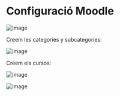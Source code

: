 # Configuració Moodle

![image](https://user-images.githubusercontent.com/114423166/205707179-31c969a6-fe6d-4b8c-a080-7886a445bbdc.png)


Creem les categories y subcategories:

![image](https://user-images.githubusercontent.com/114423166/205709985-225d4899-f4a2-4670-9516-1a7743ad5137.png)

Creem els cursos:

![image](https://user-images.githubusercontent.com/114423166/205712584-dfc7371a-3a5d-4672-962b-f46f55d5f534.png)

![image](https://user-images.githubusercontent.com/114423166/205712802-e475dce8-89df-4e77-8d91-17950b5d8245.png)



